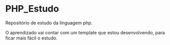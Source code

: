 # PHP_Estudo
Repositório de estudo da linguagem php.


O aprendizado vai contar com um template que estou desenvolvendo, para ficar mais fácil o estudo.
